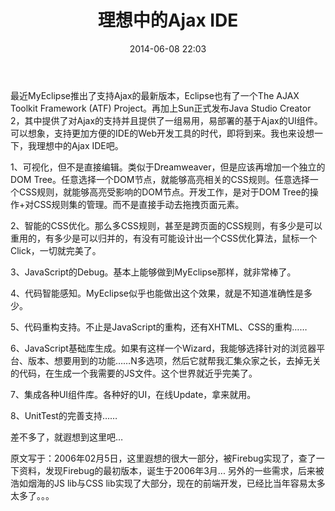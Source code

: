 ﻿---
layout: post
title:  "理想中的Ajax IDE"
date:   2014-06-08 22:03
categories: Thinking IT
tags: Product
comments: true
---

最近MyEclipse推出了支持Ajax的最新版本，Eclipse也有了一个The AJAX Toolkit Framework (ATF) Project。再加上Sun正式发布Java Studio Creator 2，其中提供了对Ajax的支持并且提供了一组易用，易部署的基于Ajax的UI组件。可以想象，支持更加方便的IDE的Web开发工具的时代，即将到来。我也来设想一下，我理想中的Ajax IDE吧。
 
1、可视化，但不是直接编辑。类似于Dreamweaver，但是应该再增加一个独立的DOM Tree。任意选择一个DOM节点，就能够高亮相关的CSS规则。任意选择一个CSS规则，就能够高亮受影响的DOM节点。开发工作，是对于DOM Tree的操作+对CSS规则集的管理。而不是直接手动去拖拽页面元素。
 
2、智能的CSS优化。那么多CSS规则，甚至是跨页面的CSS规则，有多少是可以重用的，有多少是可以归并的，有没有可能设计出一个CSS优化算法，鼠标一个Click，一切就完美了。
 
3、JavaScript的Debug。基本上能够做到MyEclipse那样，就非常棒了。
 
4、代码智能感知。MyEclipse似乎也能做出这个效果，就是不知道准确性是多少。
 
5、代码重构支持。不止是JavaScript的重构，还有XHTML、CSS的重构……
 
6、JavaScript基础库生成。如果有这样一个Wizard，我能够选择针对的浏览器平台、版本、想要用到的功能……N多选项，然后它就帮我汇集众家之长，去掉无关的代码，在生成一个我需要的JS文件。这个世界就近乎完美了。
 
7、集成各种UI组件库。各种好的UI，在线Update，拿来就用。
 
8、UnitTest的完善支持……
 
差不多了，就遐想到这里吧…

原文写于：2006年02月5日，这里遐想的很大一部分，被Firebug实现了，查了一下资料，发现Firebug的最初版本，诞生于2006年3月...
另外的一些需求，后来被浩如烟海的JS lib与CSS lib实现了大部分，现在的前端开发，已经比当年容易太多太多了。。。